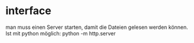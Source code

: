 # interface

man muss einen Server starten, damit die Dateien gelesen werden können. Ist mit python möglich:
python -m http.server

